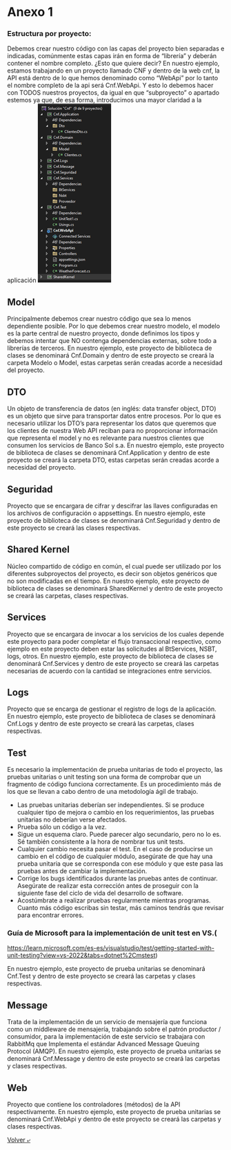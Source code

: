 # Anexo 1


### Estructura por proyecto: 
Debemos crear nuestro código con las capas del proyecto bien separadas e indicadas, comúnmente estas capas irán en forma de “librería” y deberán contener el nombre completo. ¿Esto que quiere decir?
En nuestro ejemplo, estamos trabajando en un proyecto llamado CNF y dentro de la web cnf, la API está dentro de lo que hemos denominado como “WebApi” por lo tanto el nombre completo de la api será Cnf.WebApi.
Y esto lo debemos hacer con TODOS nuestros proyectos, da igual en que “subproyecto” o apartado estemos ya que, de esa forma, introducimos una mayor claridad a la aplicación
![Ejemplo de la Estructura del Proyecto](./images/Imagen1.png)

## Model
Principalmente debemos crear nuestro código que sea lo menos dependiente posible.
Por lo que debemos crear nuestro modelo, el modelo es la parte central de nuestro proyecto, donde definimos los tipos y debemos intentar que NO contenga dependencias externas, sobre todo a librerías de terceros. 
En nuestro ejemplo, este proyecto de biblioteca de clases se denominará Cnf.Domain y dentro de este proyecto se creará la carpeta Modelo o Model, estas carpetas serán creadas acorde a necesidad del proyecto.
## DTO
Un objeto de transferencia de datos (en inglés: data transfer object, DTO) es un objeto que sirve para transportar datos entre procesos. Por lo que es necesario utilizar los DTO’s para representar los datos que queremos que los clientes de nuestra Web API reciban para no proporcionar información que representa el model y no es relevante para nuestros clientes que consumen los servicios de Banco Sol s.a.
En nuestro ejemplo, este proyecto de biblioteca de clases se denominará Cnf.Application y dentro de este proyecto se creará la carpeta DTO, estas carpetas serán creadas acorde a necesidad del proyecto.
## Seguridad
Proyecto que se encargara de cifrar y descifrar las llaves configuradas en los archivos de configuración o appsettings.
En nuestro ejemplo, este proyecto de biblioteca de clases se denominará Cnf.Seguridad y dentro de este proyecto se creará las clases respectivas.

## Shared Kernel
Núcleo compartido de código en común, el cual puede ser utilizado por los diferentes subproyectos del proyecto, es decir son objetos genéricos que no son modificadas en el tiempo.
En nuestro ejemplo, este proyecto de biblioteca de clases se denominará SharedKernel y dentro de este proyecto se creará las carpetas, clases respectivas.
## Services
Proyecto que se encargara de invocar a los servicios de los cuales depende este proyecto para poder completar el flujo transaccional respectivo, como ejemplo en este proyecto deben estar las solicitudes al BtServices, NSBT, logs, otros.
En nuestro ejemplo, este proyecto de biblioteca de clases se denominará Cnf.Services y dentro de este proyecto se creará las carpetas necesarias de acuerdo con la cantidad se integraciones entre servicios.
## Logs
Proyecto que se encarga de gestionar el registro de logs de la aplicación.
En nuestro ejemplo, este proyecto de biblioteca de clases se denominará Cnf.Logs y dentro de este proyecto se creará las carpetas, clases respectivas.
## Test
Es necesario la implementación de prueba unitarias de todo el proyecto, las pruebas unitarias o unit testing son una forma de comprobar que un fragmento de código funciona correctamente. Es un procedimiento más de los que se llevan a cabo dentro de una metodología ágil de trabajo.
- Las pruebas unitarias deberían ser independientes. Si se produce cualquier tipo de mejora o cambio en los requerimientos, las pruebas unitarias no deberían verse afectados.
- Prueba sólo un código a la vez.
- Sigue un esquema claro. Puede parecer algo secundario, pero no lo es. Sé también consistente a la hora de nombrar tus unit tests.
- Cualquier cambio necesita pasar el test. En el caso de producirse un cambio en el código de cualquier módulo, asegúrate de que hay una prueba unitaria que se corresponda con ese módulo y que este pasa las pruebas antes de cambiar la implementación.
- Corrige los bugs identificados durante las pruebas antes de continuar. Asegúrate de realizar esta corrección antes de proseguir con la siguiente fase del ciclo de vida del desarrollo de software.
- Acostúmbrate a realizar pruebas regularmente mientras programas. Cuanto más código escribas sin testar, más caminos tendrás que revisar para encontrar errores.


### Guía de Microsoft para la implementación de unit test en VS.(
https://learn.microsoft.com/es-es/visualstudio/test/getting-started-with-unit-testing?view=vs-2022&tabs=dotnet%2Cmstest)

En nuestro ejemplo, este proyecto de prueba unitarias se denominará Cnf.Test y dentro de este proyecto se creará las carpetas y clases respectivas.

## Message
Trata de la implementación de un servicio de mensajería que funciona como un middleware de mensajería, trabajando sobre el patrón productor / consumidor, para la implementación de este servicio se trabajara con RabbitMq que Implementa el estándar Advanced Message Queuing Protocol (AMQP).
En nuestro ejemplo, este proyecto de prueba unitarias se denominará Cnf.Message y dentro de este proyecto se creará las carpetas y clases respectivas.
## Web
Proyecto que contiene los controladores (métodos) de la API respectivamente.
En nuestro ejemplo, este proyecto de prueba unitarias se denominará Cnf.WebApi y dentro de este proyecto se creará las carpetas y clases respectivas.


[Volver &ldca;](/README.md "Regresar a página principal")